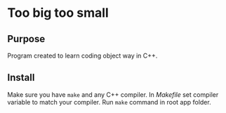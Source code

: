 # Too big too small
## Purpose
Program created to learn coding object way in C++.

## Install
Make sure you have `make` and any C++ compiler. In _Makefile_ set compiler variable to match your compiler. Run `make` command in root app folder.
